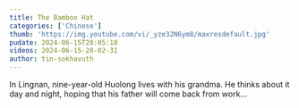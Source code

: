 ```yaml
---
title: The Bamboo Hat
categories: ['Chinese']
thumb: 'https://img.youtube.com/vi/_yze32N6ym8/maxresdefault.jpg'
pudate: 2024-06-15T20:05:18
videos: 2024-06-15-20-02-31
author: tin-sokhavuth
---
```

In Lingnan, nine-year-old Huolong lives with his grandma. He thinks about it day and night, hoping that his father will come back from work...